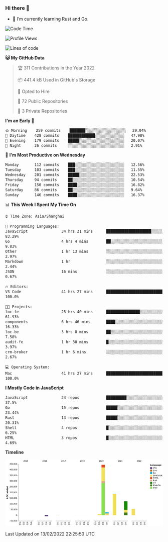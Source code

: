 ### Hi there 👋

- 🌱 I’m currently learning Rust and Go.

<!--START_SECTION:waka-->
![Code Time](http://img.shields.io/badge/Code%20Time-239%20hrs%2015%20mins-blue)

![Profile Views](http://img.shields.io/badge/Profile%20Views-0-blue)

![Lines of code](https://img.shields.io/badge/From%20Hello%20World%20I%27ve%20Written-837%20Thousand%20lines%20of%20code-blue)

**🐱 My GitHub Data** 

> 🏆 311 Contributions in the Year 2022
 > 
> 📦 441.4 kB Used in GitHub's Storage 
 > 
> 💼 Opted to Hire
 > 
> 📜 72 Public Repositories 
 > 
> 🔑 3 Private Repositories  
 > 
**I'm an Early 🐤** 

```text
🌞 Morning    259 commits    ███████░░░░░░░░░░░░░░░░░░   29.04% 
🌆 Daytime    428 commits    ████████████░░░░░░░░░░░░░   47.98% 
🌃 Evening    179 commits    █████░░░░░░░░░░░░░░░░░░░░   20.07% 
🌙 Night      26 commits     ░░░░░░░░░░░░░░░░░░░░░░░░░   2.91%

```
📅 **I'm Most Productive on Wednesday** 

```text
Monday       112 commits    ███░░░░░░░░░░░░░░░░░░░░░░   12.56% 
Tuesday      103 commits    ███░░░░░░░░░░░░░░░░░░░░░░   11.55% 
Wednesday    201 commits    █████░░░░░░░░░░░░░░░░░░░░   22.53% 
Thursday     94 commits     ██░░░░░░░░░░░░░░░░░░░░░░░   10.54% 
Friday       150 commits    ████░░░░░░░░░░░░░░░░░░░░░   16.82% 
Saturday     86 commits     ██░░░░░░░░░░░░░░░░░░░░░░░   9.64% 
Sunday       146 commits    ████░░░░░░░░░░░░░░░░░░░░░   16.37%

```


📊 **This Week I Spent My Time On** 

```text
⌚︎ Time Zone: Asia/Shanghai

💬 Programming Languages: 
JavaScript               34 hrs 31 mins      ████████████████████░░░░░   83.29% 
Go                       4 hrs 4 mins        ██░░░░░░░░░░░░░░░░░░░░░░░   9.83% 
Other                    1 hr 13 mins        ░░░░░░░░░░░░░░░░░░░░░░░░░   2.97% 
Markdown                 1 hr                ░░░░░░░░░░░░░░░░░░░░░░░░░   2.44% 
JSON                     16 mins             ░░░░░░░░░░░░░░░░░░░░░░░░░   0.67%

🔥 Editors: 
VS Code                  41 hrs 27 mins      █████████████████████████   100.0%

🐱‍💻 Projects: 
loc-fe                   25 hrs 40 mins      ███████████████░░░░░░░░░░   61.93% 
components               6 hrs 46 mins       ████░░░░░░░░░░░░░░░░░░░░░   16.33% 
loc-be                   3 hrs 8 mins        ██░░░░░░░░░░░░░░░░░░░░░░░   7.58% 
audit-fe                 1 hr 38 mins        █░░░░░░░░░░░░░░░░░░░░░░░░   3.97% 
crm-broker               1 hr 6 mins         ░░░░░░░░░░░░░░░░░░░░░░░░░   2.67%

💻 Operating System: 
Mac                      41 hrs 27 mins      █████████████████████████   100.0%

```

**I Mostly Code in JavaScript** 

```text
JavaScript               24 repos            █████████░░░░░░░░░░░░░░░░   37.5% 
Go                       15 repos            █████░░░░░░░░░░░░░░░░░░░░   23.44% 
Rust                     13 repos            █████░░░░░░░░░░░░░░░░░░░░   20.31% 
Shell                    4 repos             █░░░░░░░░░░░░░░░░░░░░░░░░   6.25% 
HTML                     3 repos             █░░░░░░░░░░░░░░░░░░░░░░░░   4.69%

```


**Timeline**

![Chart not found](https://raw.githubusercontent.com/elton/elton/main/charts/bar_graph.png) 


 Last Updated on 13/02/2022 22:25:50 UTC
<!--END_SECTION:waka-->

<!--
**elton/elton** is a ✨ _special_ ✨ repository because its `README.md` (this file) appears on your GitHub profile.

Here are some ideas to get you started:

- 🔭 I’m currently working on ...
- 🌱 I’m currently learning ...
- 👯 I’m looking to collaborate on ...
- 🤔 I’m looking for help with ...
- 💬 Ask me about ...
- 📫 How to reach me: ...
- 😄 Pronouns: ...
- ⚡ Fun fact: ...
-->
